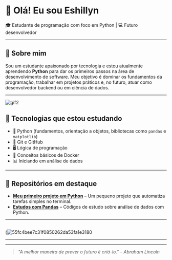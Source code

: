 # 👋 Olá! Eu sou Eshillyn

🎓 Estudante de programação com foco em Python | 💻 Futuro desenvolvedor

---

## 🐍 Sobre mim

Sou um estudante apaixonado por tecnologia e estou atualmente aprendendo **Python** para dar os primeiros passos na área de desenvolvimento de software. Meu objetivo é dominar os fundamentos da programação, trabalhar em projetos práticos e, no futuro, atuar como desenvolvedor backend ou em ciência de dados.

---

![gif2](https://github.com/user-attachments/assets/82e2f7d4-d326-482a-b625-abe33fffe79e)



## 🚀 Tecnologias que estou estudando

- 🐍 Python (fundamentos, orientação a objetos, bibliotecas como `pandas` e `matplotlib`)
- 🐧 Git e GitHub
- 🖥️ Lógica de programação
- 🐳 Conceitos básicos de Docker
- 📊 Iniciando em análise de dados

---

## 📌 Repositórios em destaque

- [**Meu primeiro projeto em Python**](https://github.com/seuusuario/nome-do-repositorio) – Um pequeno projeto que automatiza tarefas simples no terminal.
- [**Estudos com Pandas**](https://github.com/seuusuario/outro-repositorio) – Códigos de estudo sobre análise de dados com Python.

---

##

(![55fc4bee7c31f0850262da53fa1e3180](https://github.com/user-attachments/assets/61d12fe3-3438-415c-9eb0-514fd5ddca17)


---
---

> *"A melhor maneira de prever o futuro é criá-lo." – Abraham Lincoln*

